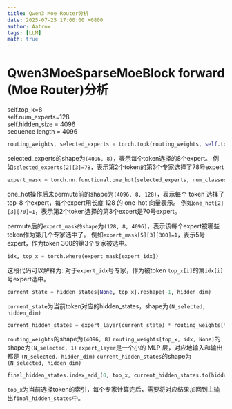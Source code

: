 ```yaml
---
title: Qwen3 Moe Router分析
date: 2025-07-25 17:00:00 +0800
author: Aatrox
tags: [LLM]
math: true
---
```


# Qwen3MoeSparseMoeBlock forward (Moe Router)分析
self.top_k=8  
self.num_experts=128  
self.hidden_size = 4096  
sequence length = 4096  
```python
routing_weights, selected_experts = torch.topk(routing_weights, self.top_k, dim=-1)
```
selected_experts的shape为`(4096, 8)`，表示每个token选择的8个expert。
例如`selected_experts[2][3]=78`，表示第2个token的第3个专家选择了78号expert

```python
expert_mask = torch.nn.functional.one_hot(selected_experts, num_classes=self.num_experts).permute(2, 1, 0)
```
one_hot操作后未permute前的shape为`(4096, 8, 128)`，表示每个 token 选择了 top-8 个expert，每个expert用长度 128 的 one-hot 向量表示。
例如`one_hot[2][3][70]=1`，表示第2个token选择的第3个expert是70号expert。

permute后的`expert_mask的shape`为`(128, 8, 4096)`，表示该每个expert被哪些token作为第几个专家选中了。
例如`expert_mask[5][3][300]=1`，表示5号expert，作为token 300的第3个专家被选中。

```python
idx, top_x = torch.where(expert_mask[expert_idx])
```
这段代码可以解释为:
对于`expert_idx`号专家，作为被token `top_x[i]`的第`idx[i]`号expert选中。

```python
current_state = hidden_states[None, top_x].reshape(-1, hidden_dim)
```
`current_state`为当前token对应的hidden_states，shape为`(N_selected, hidden_dim)`

```python
current_hidden_states = expert_layer(current_state) * routing_weights[top_x, idx, None]
```
`routing_weights`的shape为`(4096, 8)`
`routing_weights[top_x, idx, None]`的shape为`(N_selected, 1)`
`expert_layer`是一个小的 MLP 层，对应地输入和输出都是 `(N_selected, hidden_dim)`
`current_hidden_states`的shape为`(N_selected, hidden_dim)`

```python
final_hidden_states.index_add_(0, top_x, current_hidden_states.to(hidden_states.dtype))
```
`top_x`为当前选择token的索引，每个专家计算完后，需要将对应结果加回到主输出`final_hidden_states`中。

